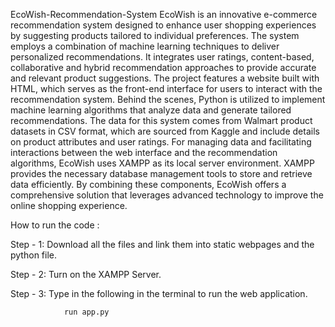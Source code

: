 EcoWish-Recommendation-System
EcoWish is an innovative e-commerce recommendation system designed to enhance user shopping experiences by suggesting products tailored to individual preferences. The system employs a combination of machine learning techniques to deliver personalized recommendations. It integrates user ratings, content-based, collaborative and hybrid recommendation approaches to provide accurate and relevant product suggestions. The project features a website built with HTML, which serves as the front-end interface for users to interact with the recommendation system. Behind the scenes, Python is utilized to implement machine learning algorithms that analyze data and generate tailored recommendations. The data for this system comes from Walmart product datasets in CSV format, which are sourced from Kaggle and include details on product attributes and user ratings. For managing data and facilitating interactions between the web interface and the recommendation algorithms, EcoWish uses XAMPP as its local server environment. XAMPP provides the necessary database management tools to store and retrieve data efficiently. By combining these components, EcoWish offers a comprehensive solution that leverages advanced technology to improve the online shopping experience.

How to run the code :

Step - 1: Download all the files and link them into static webpages and the python file.

Step - 2: Turn on the XAMPP Server.

Step - 3: Type in the following in the terminal to run the web application.

                run app.py
